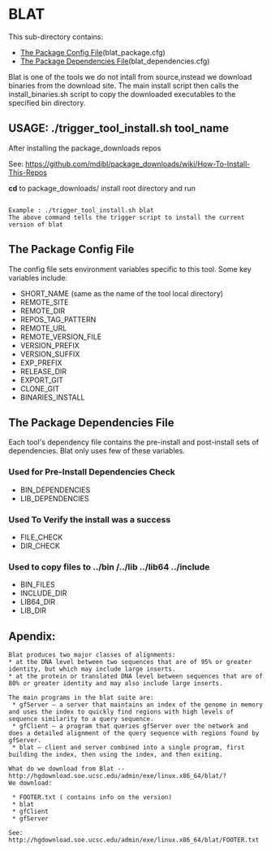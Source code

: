 # BLAT


This sub-directory contains:
 - [The Package Config File](#the-package-config-file)(blat_package.cfg)
 - [The Package Dependencies File](#the-package-dependencies-file)(blat_dependencies.cfg)

Blat is one of the tools we do not intall from source,instead we download binaries from the download site.
The main install script then calls the install_binaries.sh script to copy the downloaded executables 
to the specified bin directory.


## USAGE: ./trigger_tool_install.sh tool_name

After installing the package_downloads repos 

See: https://github.com/mdibl/package_downloads/wiki/How-To-Install-This-Repos

**cd**  to package_downloads/ install root directory and run 
```

Example : ./trigger_tool_install.sh blat
The above command tells the trigger script to install the current version of blat
```

## The Package Config File 
The config file sets environment variables specific to this tool.
Some key variables include:

  - SHORT_NAME  (same as the name of the tool local directory)
  - REMOTE_SITE
  - REMOTE_DIR
  - REPOS_TAG_PATTERN
  - REMOTE_URL
  - REMOTE_VERSION_FILE
  - VERSION_PREFIX
  - VERSION_SUFFIX
  - EXP_PREFIX
  - RELEASE_DIR
  - EXPORT_GIT
  - CLONE_GIT
  - BINARIES_INSTALL
  
## The Package Dependencies File

Each tool's dependency file contains the pre-install and post-install sets of dependencies.
Blat only uses few of these variables.

### Used for Pre-Install Dependencies Check
  - BIN_DEPENDENCIES
  - LIB_DEPENDENCIES

### Used To Verify the install was a success
  - FILE_CHECK
  - DIR_CHECK

### Used to copy files to ../bin /../lib ../lib64 ../include 
  - BIN_FILES
  - INCLUDE_DIR
  - LIB64_DIR
  - LIB_DIR

## Apendix:
```
Blat produces two major classes of alignments:
* at the DNA level between two sequences that are of 95% or greater identity, but which may include large inserts.
* at the protein or translated DNA level between sequences that are of 80% or greater identity and may also include large inserts.

The main programs in the blat suite are:
 * gfServer – a server that maintains an index of the genome in memory and uses the index to quickly find regions with high levels of sequence similarity to a query sequence.
 * gfClient – a program that queries gfServer over the network and does a detailed alignment of the query sequence with regions found by gfServer.
 * blat – client and server combined into a single program, first building the index, then using the index, and then exiting.

What do we download from Blat -- http://hgdownload.soe.ucsc.edu/admin/exe/linux.x86_64/blat/?
We download:

 * FOOTER.txt ( contains info on the version)
 * blat
 * gfClient
 * gfServer

See: http://hgdownload.soe.ucsc.edu/admin/exe/linux.x86_64/blat/FOOTER.txt

```

